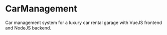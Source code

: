 # CarManagement
 Car management system for a luxury car rental garage with VueJS frontend and NodeJS backend.
